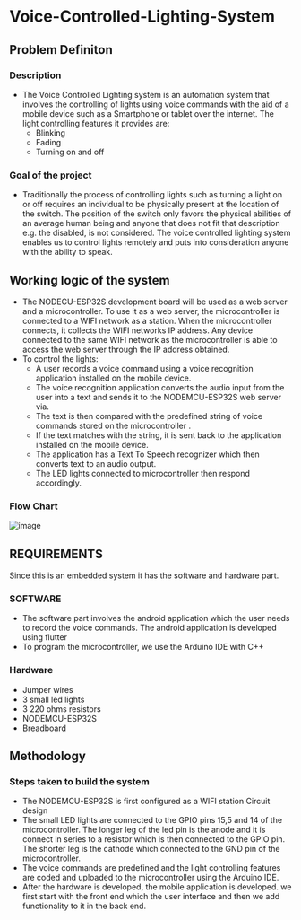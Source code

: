 # Voice-Controlled-Lighting-System
  ## Problem Definiton
 ### Description
 - The Voice Controlled Lighting system is an automation system that involves the controlling of lights using voice commands with the aid of a mobile device such as a Smartphone or tablet over the internet. The light controlling features it provides are:
    -  Blinking
    -  Fading
    -  Turning on and off
 ### Goal of the project
 - Traditionally the process of controlling lights such as turning a light on or off requires an individual to be physically present at the location of the switch. The position of the switch only favors the physical abilities of an average human being and anyone that does not fit that description e.g. the disabled, is not considered.  The voice controlled lighting system enables us to control lights remotely and puts into consideration anyone with the ability to speak.
  ## Working logic of the system
  - The NODECU-ESP32S development board will be used as a web server  and a microcontroller. To use it as a web server, the microcontroller is connected to a WIFI network as a station. When the microcontroller connects, it collects the WIFI networks IP address. Any device connected to the same WIFI network as the microcontroller is able to access the web server through the IP address obtained.
  - To control the lights:
      - A user records a voice command using a voice recognition application installed 
        on the mobile device.
      - The voice recognition application converts the audio input from the user into a 
        text  and sends it to  the NODEMCU-ESP32S web server via.
      - The text is then compared with the predefined string of voice commands  stored 
        on the microcontroller .
      - If the text matches with the string, it is sent back to the application 
       installed on the mobile device.
      - The application has a Text To Speech recognizer which then converts text to an 
        audio output.
      - The LED lights connected to microcontroller then respond accordingly.
 ### Flow Chart

 ![image](https://github.com/Mafumu12/Voice-Controlled-Lighting-System/assets/89388706/5caff864-197a-4c44-97e5-83bdf5e6f02b)

 ## REQUIREMENTS
 Since this is an embedded system it has the software and 
 hardware part.
 ### SOFTWARE
 - The software part involves the android application 
      which the user needs to record the voice commands. The android application is developed using flutter
 - To program the microcontroller, we use the Arduino IDE with C++
### Hardware
- Jumper wires
- 3 small led lights
- 3 220 ohms resistors
- NODEMCU-ESP32S
- Breadboard
## Methodology
### Steps taken to build the system
- The NODEMCU-ESP32S is first configured as a WIFI station
  Circuit design
- The  small LED lights are connected to the GPIO pins 
  15,5 and 14 of the microcontroller. The longer leg of 
 the led pin is the anode and it is connect in series to a 
 resistor which is then connected to the GPIO pin. The 
 shorter leg is the cathode which connected to the GND pin 
 of the microcontroller.
- The voice commands are predefined and the light controlling features are coded and uploaded to the microcontroller using the Arduino IDE.
- After the hardware is developed, the mobile application is developed. we first start with the front end which the user interface and then we add functionality to it in the back end. 
 


 




 
 

  


   
